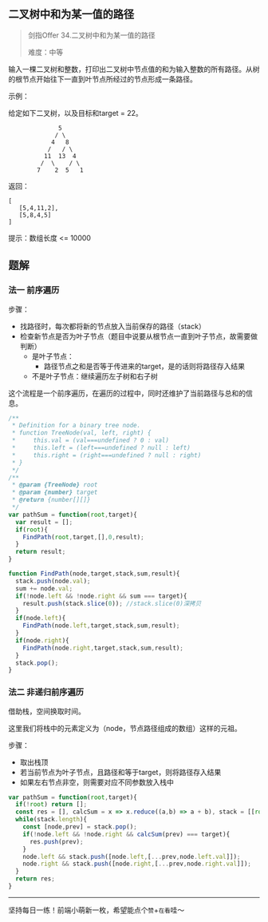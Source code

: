 ## 二叉树中和为某一值的路径

> 剑指Offer 34.二叉树中和为某一值的路径
>
> 难度：中等

输入一棵二叉树和整数，打印出二叉树中节点值的和为输入整数的所有路径。从树的根节点开始往下一直到叶节点所经过的节点形成一条路径。

示例：

给定如下二叉树，以及目标和target = 22。

```
              5
             / \
            4   8
           /   / \
          11  13  4
         /  \    / \
        7    2  5   1
```

返回：

```
[
   [5,4,11,2],
   [5,8,4,5]
]
```

提示：数组长度 <= 10000

## 题解

### 法一 前序遍历

步骤：

- 找路径时，每次都将新的节点放入当前保存的路径（stack）
- 检查新节点是否为叶子节点（题目中说要从根节点一直到叶子节点，故需要做判断）
  - 是叶子节点：
    - 路径节点之和是否等于传进来的target，是的话则将路径存入结果
  - 不是叶子节点：继续遍历左子树和右子树

这个流程是一个前序遍历，在遍历的过程中，同时还维护了当前路径与总和的信息。

```javascript
/**
 * Definition for a binary tree node.
 * function TreeNode(val, left, right) {
 *     this.val = (val===undefined ? 0 : val)
 *     this.left = (left===undefined ? null : left)
 *     this.right = (right===undefined ? null : right)
 * }
 */
/**
 * @param {TreeNode} root
 * @param {number} target
 * @return {number[][]}
 */
var pathSum = function(root,target){
  var result = [];
  if(root){
    FindPath(root,target,[],0,result); 
  }
  return result;
}

function FindPath(node,target,stack,sum,result){
  stack.push(node.val);
  sum += node.val;
  if(!node.left && !node.right && sum === target){
    result.push(stack.slice(0)); //stack.slice(0)深拷贝
  }
  if(node.left){
    FindPath(node.left,target,stack,sum,result);
  }
  if(node.right){
    FindPath(node.right,target,stack,sum,result);
  }
  stack.pop();
}
```

### 法二 非递归前序遍历

借助栈，空间换取时间。

这里我们将栈中的元素定义为（node，节点路径组成的数组）这样的元祖。

步骤：

- 取出栈顶
- 若当前节点为叶子节点，且路径和等于target，则将路径存入结果
- 如果左右节点非空，则需要对应不同参数放入栈中

```javascript
var pathSum = function(root,target){
  if(!root) return [];
  const res = [], calcSum = x => x.reduce((a,b) => a + b), stack = [[root,[root.val]]];
  while(stack.length){
    const [node,prev] = stack.pop();
    if(!node.left && !node.right && calcSum(prev) === target){
      res.push(prev);
    }
    node.left && stack.push([node.left,[...prev,node.left.val]]);
    node.right && stack.push([node.right,[...prev,node.right.val]]);
  }
  return res;
}
```

****

坚持每日一练！前端小萌新一枚，希望能点个`赞`+`在看`哇～

